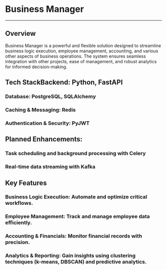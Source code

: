 # Business Manager
________________
## Overview 

Business Manager is a powerful and flexible solution designed to streamline business logic execution, employee management, accounting, and various other aspects of business operations. The system ensures seamless integration with other projects, ease of management, and robust analytics for informed decision-making.

## Tech StackBackend: Python, FastAPI
### Database: PostgreSQL, SQLAlchemy
### Caching & Messaging: Redis
### Authentication & Security: PyJWT
## Planned Enhancements:
### Task scheduling and background processing with Celery
### Real-time data streaming with Kafka
## Key Features 
### Business Logic Execution: Automate and optimize critical workflows.
### Employee Management: Track and manage employee data efficiently.
### Accounting & Financials: Monitor financial records with precision.
### Analytics & Reporting: Gain insights using clustering techniques (k-means, DBSCAN) and predictive analytics.